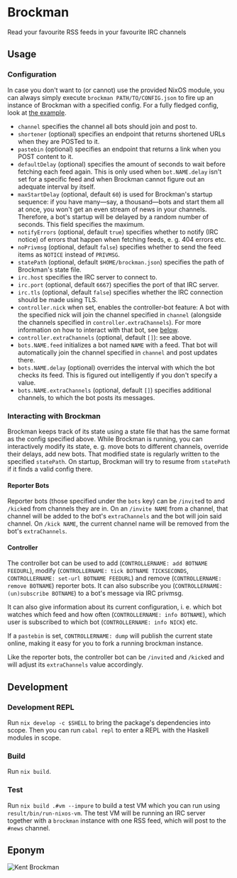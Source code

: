 # Brockman
Read your favourite RSS feeds in your favourite IRC channels

## Usage

### Configuration
In case you don't want to (or cannot) use the provided NixOS module, you can always simply execute `brockman PATH/TO/CONFIG.json` to fire up an instance of Brockman with a specified config.
For a fully fledged config, look at [the example](./config/example.json).

- `channel` specifies the channel all bots should join and post to.
- `shortener` (optional) specifies an endpoint that returns shortened URLs when they are POSTed to it.
- `pastebin` (optional) specifies an endpoint that returns a link when you POST content to it.
- `defaultDelay` (optional) specifies the amount of seconds to wait before fetching each feed again. This is only used when `bot.NAME.delay` isn't set for a specific feed and when Brockman cannot figure out an adequate interval by itself.
- `maxStartDelay` (optional, default `60`) is used for Brockman's startup sequence: if you have many—say, a thousand—bots and start them all at once, you won't get an even stream of news in your channels. Therefore, a bot's startup will be delayed by a random number of seconds. This field specifies the maximum.
- `notifyErrors` (optional, default `true`) specifies whether to notify (IRC notice) of errors that happen when fetching feeds, e. g. 404 errors etc.
- `noPrivmsg` (optional, default `false`) specifies whether to send the feed items as `NOTICE` instead of `PRIVMSG`.
- `statePath` (optional, default `$HOME/brockman.json`) specifies the path of Brockman's state file.
- `irc.host` specifies the IRC server to connect to.
- `irc.port` (optional, default `6667`) specifies the port of that IRC server.
- `irc.tls` (optional, default `false`) specifies whether the IRC connection should be made using TLS.
- `controller.nick` when set, enables the controller-bot feature: A bot with the specified nick will join the channel specified in `channel` (alongside the channels specified in `controller.extraChannels`). For more information on how to interact with that bot, see [below](#controller).
- `controller.extraChannels` (optional, default `[]`): see above.
- `bots.NAME.feed` initializes a bot named `NAME` with a feed. That bot will automatically join the channel specified in `channel` and post updates there.
- `bots.NAME.delay` (optional) overrides the interval with which the bot checks its feed. This is figured out intelligently if you don't specify a value.
- `bots.NAME.extraChannels` (optional, default `[]`) specifies additional channels, to which the bot posts its messages.

### Interacting with Brockman
Brockman keeps track of its state using a state file that has the same format as the config specified above. While Brockman is running, you can interactively modify its state, e. g. move bots to different channels, override their delays, add new bots. That modified state is regularly written to the specified `statePath`. On startup, Brockman will try to resume from `statePath` if it finds a valid config there.

#### Reporter Bots
Reporter bots (those specified under the `bots` key) can be `/invite`d to and `/kick`ed from channels they are in. On an `/invite NAME` from a channel, that channel will be added to the bot's `extraChannels` and the bot will join said channel. On `/kick NAME`, the current channel name will be removed from the bot's `extraChannels`.

#### Controller
The controller bot can be used to add (`CONTROLLERNAME: add BOTNAME FEEDURL`), modify (`CONTROLLERNAME: tick BOTNAME TICKSECONDS`, `CONTROLLERNAME: set-url BOTNAME FEEDURL`) and remove (`CONTROLLERNAME: remove BOTNAME`) reporter bots. It can also subscribe you (`CONTROLLERNAME: (un)subscribe BOTNAME`) to a bot's message via IRC privmsg.

It can also give information about its current configuration, i. e. which bot watches which feed and how often (`CONTROLLERNAME: info BOTNAME`), which user is subscribed to which bot (`CONTROLLERNAME: info NICK`) etc.

If a `pastebin` is set, `CONTROLLERNAME: dump` will publish the current state online, making it easy for you to fork a running brockman instance.

Like the reporter bots, the controller bot can be `/invite`d and `/kick`ed and will adjust its `extraChannels` value accordingly.

## Development

### Development REPL
Run `nix develop -c $SHELL` to bring the package's dependencies into scope.
Then you can run `cabal repl` to enter a REPL with the Haskell modules in scope.

### Build
Run `nix build`.

### Test
Run `nix build .#vm --impure` to build a test VM which you can run using `result/bin/run-nixos-vm`.
The test VM will be running an IRC server together with a `brockman` instance with one RSS feed, which will post to the `#news` channel.

## Eponym

![Kent Brockman](https://vignette.wikia.nocookie.net/simpsons/images/5/52/Kent_Brockman_2.png/revision/latest?cb=20121228104403&path-prefix=it)

